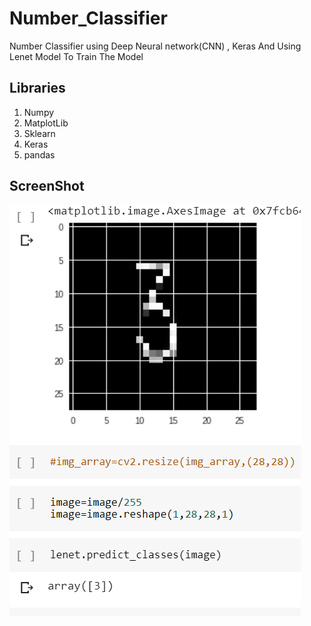 # Number_Classifier
Number Classifier using  Deep Neural network(CNN)  , Keras  And Using Lenet Model To Train The Model

## Libraries
1. Numpy
2. MatplotLib
3. Sklearn
4. Keras
5. pandas

## ScreenShot

![alt text](https://github.com/singhbir/Number_Classifier/blob/master/number_classifier1.PNG)
